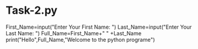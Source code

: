 # Task-2.py

First_Name=input("Enter Your First Name: ")
Last_Name=input("Enter Your Last Name: ")
Full_Name=First_Name+" " +Last_Name
print("Hello",Full_Name,"Welcome to the python programe")
